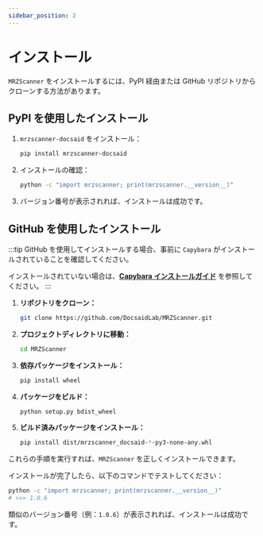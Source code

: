 ```yaml
---
sidebar_position: 2
---
```


# インストール

`MRZScanner` をインストールするには、PyPI 経由または GitHub リポジトリからクローンする方法があります。

## PyPI を使用したインストール

1. `mrzscanner-docsaid` をインストール：

   ```bash
   pip install mrzscanner-docsaid
   ```

2. インストールの確認：

   ```bash
   python -c "import mrzscanner; print(mrzscanner.__version__)"
   ```

3. バージョン番号が表示されれば、インストールは成功です。

## GitHub を使用したインストール

:::tip
GitHub を使用してインストールする場合、事前に `Capybara` がインストールされていることを確認してください。

インストールされていない場合は、[**Capybara インストールガイド**](../capybara/installation.md) を参照してください。
:::

1. **リポジトリをクローン：**

   ```bash
   git clone https://github.com/DocsaidLab/MRZScanner.git
   ```

2. **プロジェクトディレクトリに移動：**

   ```bash
   cd MRZScanner
   ```

3. **依存パッケージをインストール：**

   ```bash
   pip install wheel
   ```

4. **パッケージをビルド：**

   ```bash
   python setup.py bdist_wheel
   ```

5. **ビルド済みパッケージをインストール：**

   ```bash
   pip install dist/mrzscanner_docsaid-*-py3-none-any.whl
   ```

これらの手順を実行すれば、`MRZScanner` を正しくインストールできます。

インストールが完了したら、以下のコマンドでテストしてください：

```bash
python -c "import mrzscanner; print(mrzscanner.__version__)"
# >>> 1.0.6
```

類似のバージョン番号（例：`1.0.6`）が表示されれば、インストールは成功です。
